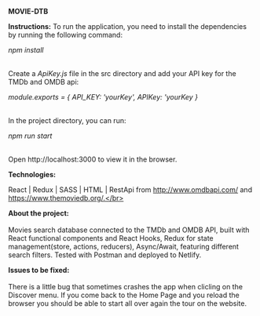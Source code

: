 <b>MOVIE-DTB </b>

<b>Instructions:</b> To run the application, you need to install the dependencies by running the following command:

<i>npm install</i> <br/><br/>

Create a <i>ApiKey.js</i> file in the src directory and add your API key for the TMDb and OMDB api:

<i>module.exports = { API_KEY: 'yourKey', APIKey: 'yourKey }</i> <br/><br/>

In the project directory, you can run:

<i>npm run start</i> <br/><br/>


Open http://localhost:3000 to view it in the browser. </br>

<b>Technologies:</b>

React | Redux | SASS | HTML | RestApi from http://www.omdbapi.com/ and https://www.themoviedb.org/.</br>

<b>About the project:</b> <br/><br/> Movies search database connected to the TMDb and  OMDB API, built with React functional components and React Hooks, Redux for state management(store, actions, reducers), Async/Await, featuring different search filters. Tested with Postman and deployed to Netlify.</br>

<b>Issues to be fixed:</b><br/><br/> There is a little bug that sometimes crashes the app when clicling on the Discover menu. If you come back to the Home Page and you reload the browser you should be able to start all over again the tour on the website.
